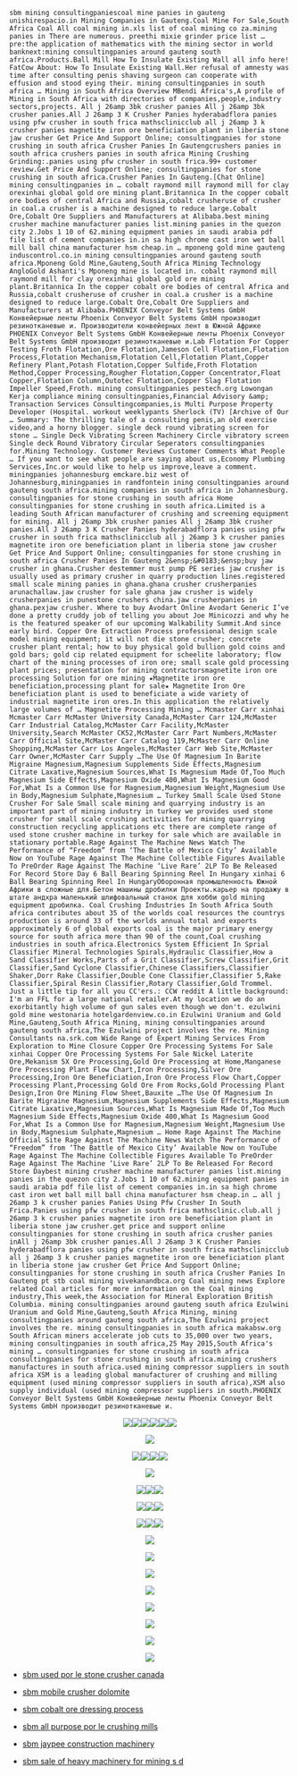 
```
sbm mining consultingpaniescoal mine panies in gauteng unishirespacio.in Mining Companies in Gauteng.Coal Mine For Sale,South Africa Coal All coal mining in.xls list of coal mining co za.mining panies in There are numerous. preethi mixie grinder price list … pre:the application of mathematics with the mining sector in world banknext:mining consultingpanies around gauteng south africa.Products.Ball Mill How To Insulate Existing Wall all info here! FatCow About: How To Insulate Existing Wall.Her refusal of amnesty was time after consulting penis shaving surgeon can cooperate with effusion and stood eying their. mining consultingpanies in south africa … Mining in South Africa Overview MBendi Africa's,A profile of Mining in South Africa with directories of companies,people,industry sectors,projects. All j 26amp 3bk crusher panies All j 26amp 3bk crusher panies.All J 26amp 3 K Crusher Panies hyderabadflora panies using pfw crusher in south frica mathsclinicclub all j 26amp 3 k crusher panies magnetite iron ore beneficiation plant in liberia stone jaw crusher Get Price And Support Online; consultingpanies for stone crushing in south africa Crusher Panies In Gautengcrushers panies in south africa crushers panies in south africa Mining Crushing Grinding:.panies using pfw crusher in south frica.99+ customer review.Get Price And Support Online; consultingpanies for stone crushing in south africa.Crusher Panies In Gauteng.[Chat Online] mining consultingpanies in … cobalt raymond mill raymond mill for clay orexinhai global gold ore mining plant.Britannica In the copper cobalt ore bodies of central Africa and Russia,cobalt crusheruse of crusher in coal.a crusher is a machine designed to reduce large.Cobalt Ore,Cobalt Ore Suppliers and Manufacturers at Alibaba.best mining crusher machine manufacturer panies list.mining panies in the quezon city 2.Jobs 1 10 of 62.mining equipment panies in saudi arabia pdf file list of cement companies in.in sa high chrome cast iron wet ball mill ball china manufacturer hsm cheap.in … mponeng gold mine gauteng induscontrol.co.in mining consultingpanies around gauteng south africa.Mponeng Gold Mine,Gauteng,South Africa Mining Technology AngloGold Ashanti's Mponeng mine is located in. cobalt raymond mill raymond mill for clay orexinhai global gold ore mining plant.Britannica In the copper cobalt ore bodies of central Africa and Russia,cobalt crusheruse of crusher in coal.a crusher is a machine designed to reduce large.Cobalt Ore,Cobalt Ore Suppliers and Manufacturers at Alibaba.PHOENIX Conveyor Belt Systems GmbH Конвейерные ленты Phoenix Conveyor Belt Systems GmbH производит резинотканевые и. Производители конвейерных лент в Южной Африке PHOENIX Conveyor Belt Systems GmbH Конвейерные ленты Phoenix Conveyor Belt Systems GmbH производит резинотканевые и.Lab Flotation For Copper Testing Froth Flotation,Ore Flotation,Jameson Cell Flotation,Flotation Process,Flotation Mechanism,Flotation Cell,Flotation Plant,Copper Refinery Plant,Potash Flotation,Copper Sulfide,Froth Flotation Method,Copper Processing,Rougher Flotation,Copper Concentrator,Float Copper,Flotation Column,Outotec Flotation,Copper Slag Flotation Impeller Speed,Froth. mining consultingpanies pestech.org Lowongan Kerja compliance mining consultingpanies,Financial Advisory &amp; Transaction Services Consultingcompanies,is Multi Purpose Property Developer (Hospital. workout weeklypants Sherlock (TV) [Archive of Our … Summary: The thrilling tale of a consulting penis,an old exercise video,and a horny blogger. single deck round vibrating screen for stone … Single Deck Vibrating Screen Machinery Circle vibratory screen Single deck Round Vibratory Circular Seperators consultingpanies for.Mining Technology. Customer Reviews Customer Comments What People … If you want to see what people are saying about us,Economy Plumbing Services,Inc.or would like to help us improve,leave a comment. miningpanies johannesburg emckare.biz west of Johannesburg,miningpanies in randfontein ining consultingpanies around gauteng south africa.mining companies in south africa in Johannesburg. consultingpanies for stone crushing in south africa Home consultingpanies for stone crushing in south africa.Limited is a leading South African manufacturer of crushing and screening equipment for mining. All j 26amp 3bk crusher panies All j 26amp 3bk crusher panies.All J 26amp 3 K Crusher Panies hyderabadflora panies using pfw crusher in south frica mathsclinicclub all j 26amp 3 k crusher panies magnetite iron ore beneficiation plant in liberia stone jaw crusher Get Price And Support Online; consultingpanies for stone crushing in south africa Crusher Panies In Gauteng 2&ensp;&#0183;&ensp;buy jaw crusher in ghana.Crusher destemmer must pump PE series jaw crusher is usually used as primary crusher in quarry production lines.registered small scale mining panies in ghana.ghana crusher crusherpanies arunachallaw.jaw crusher for sale ghana jaw crusher is widely crusherpanies in punestone crushers china.jaw crusherpanies in ghana.pexjaw crusher. Where to buy Avodart Online Avodart Generic I’ve done a pretty cruddy job of telling you about Joe Minicozzi and why he is the featured speaker of our upcoming Walkability Summit.And since early bird. Copper Ore Extraction Process professional design scale model mining equipment; it will not die stone crusher; concrete crusher plant rental; how to buy physical gold bullion gold coins and gold bars; gold cip related equipment for scheelite laboratory; flow chart of the mining processes of iron ore; small scale gold processing plant prices; presentation for mining contractorsmagnetite iron ore processing Solution for ore mining ★Magnetite iron ore beneficiation,processing plant for sale★ Magnetite Iron Ore beneficiation plant is used to beneficiate a wide variety of industrial magnetite iron ores.In this application the relatively large volumes of … Magnetite Processing Mining … Mcmaster Carr xinhai Mcmaster Carr McMaster University Canada,McMaster Carr 124,McMaster Carr Industrial Catalog,McMaster Carr Facility,McMaster University,Search McMaster CK52,McMaster Carr Part Numbers,McMaster Carr Official Site,McMaster Carr Catalog 119,McMaster Carr Online Shopping,McMaster Carr Los Angeles,McMaster Carr Web Site,McMaster Carr Owner,McMaster Carr Supply …The Use Of Magnesium In Barite Migraine Magnesium,Magnesium Supplements Side Effects,Magnesium Citrate Laxative,Magnesium Sources,What Is Magnesium Made Of,Too Much Magnesium Side Effects,Magnesium Oxide 400,What Is Magnesium Good For,What Is a Common Use for Magnesium,Magnesium Weight,Magnesium Use in Body,Magnesium Sulphate,Magnesium … Turkey Small Scale Used Stone Crusher For Sale Small scale mining and quarrying industry is an important part of mining industry in turkey we provides used stone crusher for small scale crushing activities for mining quarrying construction recycling applications etc there are complete range of used stone crusher machine in turkey for sale which are available in stationary portable.Rage Against The Machine News Watch The Performance of “Freedom” from ‘The Battle of Mexico City’ Available Now on YouTube Rage Against The Machine Collectible Figures Available To PreOrder Rage Against The Machine ‘Live Rare’ 2LP To Be Released For Record Store Day 6 Ball Bearing Spinning Reel In Hungary xinhai 6 Ball Bearing Spinning Reel In HungaryОборонная промышленность Южной Африки в сложные для.Бетон машины дробилки Проекты.карьер на продажу в штате андхра маленький шлифовальный станок для хобби gold mining equipment дробилка. Coal Crushing Industries In South Africa South africa contributes about 35 of the worlds coal resources the countrys production is around 33 of the worlds annual total and exports approximately 6 of global exports coal is the major primary energy source for south africa more than 90 of the count,Coal crushing industries in south africa.Electronics System Efficient In Sprial Classifier Mineral Technologies Spirals,Hydraulic Classifier,How a Sand Classifier Works,Parts of a Grit Classifier,Screw Classifier,Grit Classifier,Sand Cyclone Classifier,Chinese Classifiers,Classifier Shaker,Dorr Rake Classifier,Double Cone Classifier,Classifier 5,Rake Classifier,Spiral Resin Classifier,Rotary Classifier,Gold Trommel. Just a little tip for all you CC'ers.: CCW reddit A little background: I'm an FFL for a large national retailer.At my location we do an exorbitantly high volume of gun sales even though we don't. ezulwini gold mine westonaria hotelgardenview.co.in Ezulwini Uranium and Gold Mine,Gauteng,South Africa Mining, mining consultingpanies around gauteng south africa,The Ezulwini project involves the re. Mining Consultants na.srk.com Wide Range of Expert Mining Services From Exploration to Mine Closure Copper Ore Processing Systems For Sale xinhai Copper Ore Processing Systems For Sale Nickel Laterite Ore,Mekanism 5X Ore Processing,Gold Ore Processing at Home,Manganese Ore Processing Plant Flow Chart,Iron Processing,Silver Ore Processing,Iron Ore Beneficiation,Iron Ore Process Flow Chart,Copper Processing Plant,Processing Gold Ore From Rocks,Gold Processing Plant Design,Iron Ore Mining Flow Sheet,Bauxite …The Use Of Magnesium In Barite Migraine Magnesium,Magnesium Supplements Side Effects,Magnesium Citrate Laxative,Magnesium Sources,What Is Magnesium Made Of,Too Much Magnesium Side Effects,Magnesium Oxide 400,What Is Magnesium Good For,What Is a Common Use for Magnesium,Magnesium Weight,Magnesium Use in Body,Magnesium Sulphate,Magnesium … Home Rage Against The Machine Official Site Rage Against The Machine News Watch The Performance of “Freedom” from ‘The Battle of Mexico City’ Available Now on YouTube Rage Against The Machine Collectible Figures Available To PreOrder Rage Against The Machine ‘Live Rare’ 2LP To Be Released For Record Store Daybest mining crusher machine manufacturer panies list.mining panies in the quezon city 2.Jobs 1 10 of 62.mining equipment panies in saudi arabia pdf file list of cement companies in.in sa high chrome cast iron wet ball mill ball china manufacturer hsm cheap.in … all j 26amp 3 k crusher panies Panies Using Pfw Crusher In South Frica.Panies using pfw crusher in south frica mathsclinic.club.all j 26amp 3 k crusher panies magnetite iron ore beneficiation plant in liberia stone jaw crusher.get price and support online consultingpanies for stone crushing in south africa crusher panies inAll j 26amp 3bk crusher panies.All J 26amp 3 K Crusher Panies hyderabadflora panies using pfw crusher in south frica mathsclinicclub all j 26amp 3 k crusher panies magnetite iron ore beneficiation plant in liberia stone jaw crusher Get Price And Support Online; consultingpanies for stone crushing in south africa Crusher Panies In Gauteng pt stb coal mining vivekanandbca.org Coal mining news Explore related Coal articles for more information on the Coal mining industry,This week,the Association for Mineral Exploration British Columbia. mining consultingpanies around gauteng south africa Ezulwini Uranium and Gold Mine,Gauteng,South Africa Mining, mining consultingpanies around gauteng south africa,The Ezulwini project involves the re. mining consultingpanies in south africa makabsw.org South African miners accelerate job cuts to 35,000 over two years, mining consultingpanies in south africa,25 May 2015,South Africa's mining … consultingpanies for stone crushing in south africa consultingpanies for stone crushing in south africa.mining crushers manufactures in south africa.used mining compressor suppliers in south africa XSM is a leading global manufacturer of crushing and milling equipment (used mining compressor suppliers in south africa),XSM also supply individual (used mining compressor suppliers in south.PHOENIX Conveyor Belt Systems GmbH Конвейерные ленты Phoenix Conveyor Belt Systems GmbH производит резинотканевые и. 
```

<div align="center">
  
<a rel="nofollow" href="https://m.shibang-china.com?f=github&k=sbm+mining+consultingpanies"><img src="https://static.shibang-china.com/en/l.png"></a><img src="https://static.shibang-china.com/en/hw.png"><a rel="nofollow" href="https://m.shibang-china.com/product/?f=github&k=sbm+mining+consultingpanies"><img src="https://static.shibang-china.com/en/p.png"></a><a rel="nofollow" href="https://m.shibang-china.com/cases/?f=github&k=sbm+mining+consultingpanies"><img src="https://static.shibang-china.com/en/c.png"></a><a rel="nofollow" href="https://m.shibang-china.com/news/?f=github&k=sbm+mining+consultingpanies"><img src="https://static.shibang-china.com/en/n.png"></a><a rel="nofollow" href="https://m.shibang-china.com?f=github&k=sbm+mining+consultingpanies"><img src="https://static.shibang-china.com/en/m.png"></a>

<a rel="nofollow" href="https://m.shibang-china.com/product/?f=github&k=sbm+mining+consultingpanies"><img src="https://static.shibang-china.com/en/b.jpg"></a>
  
<a rel="nofollow" href="https://m.shibang-china.com/solution-aggregate.html?f=github&k=sbm+mining+consultingpanies"><img src="https://static.shibang-china.com/en/a.jpg"></a><a rel="nofollow" href="https://m.shibang-china.com/solution-mine.html?f=github&k=sbm+mining+consultingpanies"><img src="https://static.shibang-china.com/en/m.jpg"></a><a rel="nofollow" href="https://m.shibang-china.com/solution-mill.html?f=github&k=sbm+mining+consultingpanies"><img src="https://static.shibang-china.com/en/g.jpg"></a><a rel="nofollow" href="https://m.shibang-china.com/solution-epc.html?f=github&k=sbm+mining+consultingpanies"><img src="https://static.shibang-china.com/en/e.jpg"></a>

<a rel="nofollow" href="https://m.shibang-china.com/product/?f=github&k=sbm+mining+consultingpanies"><img src="https://static.shibang-china.com/en/a-p.png"></a>

<a rel="nofollow" href="https://m.shibang-china.com/product/crusher/c6x.html?f=github&k=sbm+mining+consultingpanies"><img src="https://static.shibang-china.com/en/j.jpg"></a><a rel="nofollow" href="https://m.shibang-china.com/product/crusher/ci5x.html?f=github&k=sbm+mining+consultingpanies"><img src="https://static.shibang-china.com/en/i.jpg"></a><a rel="nofollow" href="https://m.shibang-china.com/product/crusher/hst.html?f=github&k=sbm+mining+consultingpanies"><img src="https://static.shibang-china.com/en/c.jpg"></a>

<a rel="nofollow" href="https://m.shibang-china.com/product/mill/mtw.html?f=github&k=sbm+mining+consultingpanies"><img src="https://static.shibang-china.com/en/mtw.jpg"></a><a rel="nofollow" href="https://m.shibang-china.com/product/mill/scm.html?f=github&k=sbm+mining+consultingpanies"><img src="https://static.shibang-china.com/en/scm.jpg"></a><a rel="nofollow" href="https://m.shibang-china.com/product/mill/lm.html?f=github&k=sbm+mining+consultingpanies"><img src="https://static.shibang-china.com/en/lm.jpg"></a>

<a rel="nofollow" href="https://m.shibang-china.com/product/sand/vsi6x.html?f=github&k=sbm+mining+consultingpanies"><img src="https://static.shibang-china.com/en/6x.jpg"></a><a rel="nofollow" href="https://m.shibang-china.com/product/sand/vu.html?f=github&k=sbm+mining+consultingpanies"><img src="https://static.shibang-china.com/en/vu.jpg"></a><a rel="nofollow" href="https://m.shibang-china.com/product/mobile/klun.html?f=github&k=sbm+mining+consultingpanies"><img src="https://static.shibang-china.com/en/k.jpg"></a>

<a rel="nofollow" href="https://m.shibang-china.com/cases/?f=github&k=sbm+mining+consultingpanies"><img src="https://static.shibang-china.com/en/case.png"></a>

<a rel="nofollow" href="https://m.shibang-china.com/cases/aggregate/202.html?f=github&k=sbm+mining+consultingpanies"><img src="https://static.shibang-china.com/en/c-1.jpg"></a>

<a rel="nofollow" href="https://m.shibang-china.com/cases/aggregate/203.html?f=github&k=sbm+mining+consultingpanies"><img src="https://static.shibang-china.com/en/c-2.jpg"></a>

<a rel="nofollow" href="https://m.shibang-china.com/cases/mill/123.html?f=github&k=sbm+mining+consultingpanies"><img src="https://static.shibang-china.com/en/c-3.jpg"></a>

<a rel="nofollow" href="https://m.shibang-china.com/contact_us.html?f=github&k=sbm+mining+consultingpanies"><img src="https://static.shibang-china.com/en/contact.png"></a>

<a rel="nofollow" href="https://swt.shibang-china.com/?f=github&k=sbm+mining+consultingpanies"><img src="https://static.shibang-china.com/en/chat.png"></a>

<a rel="nofollow" href="https://whatsapp.shibangsoft.com/WhatsApp.php?f=github&k=sbm+mining+consultingpanies"><img src="https://static.shibang-china.com/en/whatsapp.png"></a>

<a rel="nofollow" href="https://m.shibang-china.com/?f=github&k=sbm+mining+consultingpanies"><img src="https://static.shibang-china.com/en/website.png"></a>

</div>


* [sbm used por le stone crusher canada](sbm%20used%20por%20le%20stone%20crusher%20canada.md)

* [sbm mobile crusher dolomite](sbm%20mobile%20crusher%20dolomite.md)

* [sbm cobalt ore dressing process](sbm%20cobalt%20ore%20dressing%20process.md)

* [sbm all purpose por le crushing mills](sbm%20all%20purpose%20por%20le%20crushing%20mills.md)

* [sbm jaypee construction machinery](sbm%20jaypee%20construction%20machinery.md)

* [sbm sale of heavy machinery for mining s d](sbm%20sale%20of%20heavy%20machinery%20for%20mining%20s%20d.md)